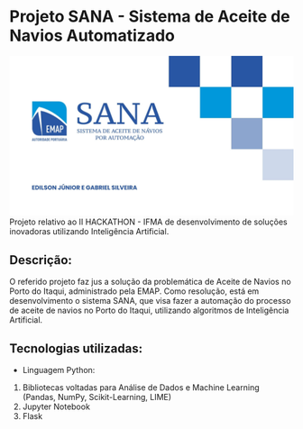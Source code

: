 # Projeto SANA - Sistema de Aceite de Navios Automatizado
![SANA](./assets/sana_img.jpg)
Projeto relativo ao II HACKATHON - IFMA de desenvolvimento de soluções inovadoras utilizando Inteligência Artificial.

## Descrição:
O referido projeto faz jus a solução da problemática de Aceite de Navios no Porto do Itaqui, administrado pela EMAP.
Como resolução, está em desenvolvimento o sistema SANA, que visa fazer a automação do processo de aceite de navios no Porto do Itaqui, utilizando algoritmos de Inteligência Artificial.

## Tecnologias utilizadas:
- Linguagem Python:
1. Bibliotecas voltadas para Análise de Dados e Machine Learning (Pandas, NumPy, Scikit-Learning, LIME)
2. Jupyter Notebook
3. Flask




